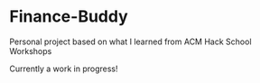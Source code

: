 # Finance-Buddy
Personal project based on what I learned from ACM Hack School Workshops

Currently a work in progress!
